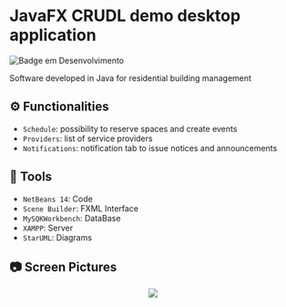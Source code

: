 

# JavaFX CRUDL demo desktop application  
![Badge em Desenvolvimento](http://img.shields.io/static/v1?label=STATUS&message=development&color=GREEN&style=for-the-badge)

Software developed in Java for residential building management 



## :gear: Functionalities

- `Schedule`: possibility to reserve spaces and create events
- `Providers`: list of service providers
- `Notifications`: notification tab to issue notices and announcements



## :hammer: Tools

- `NetBeans 14`: Code
- `Scene Builder`: FXML Interface
- `MySQKWorkbench`: DataBase
- `XAMPP`: Server
- `StarUML`: Diagrams

## 📷 Screen Pictures
<div align="center">
<img src="![Schedule](https://user-images.githubusercontent.com/79486020/182743460-6152979c-c2c0-4db2-8f02-bd19e3374361.png)" />
</div>



